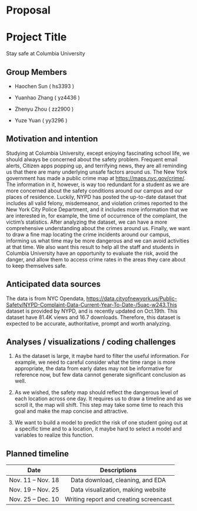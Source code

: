 Proposal
================

# Project Title

Stay safe at Columbia University

## Group Members

-   Haochen Sun ( hs3393 )

-   Yuanhao Zhang ( yz4436 )

-   Zhenyu Zhou ( zz2900 )

-   Yuze Yuan ( yy3296 )

## Motivation and intention

Studying at Columbia University, except enjoying fascinating school
life, we should always be concerned about the safety problem. Frequent
email alerts, Citizen apps popping up, and terrifying news, they are all
reminding us that there are many underlying unsafe factors around us.
The New York government has made a public crime map at
<https://maps.nyc.gov/crime/>. The information in it, however, is way
too redundant for a student as we are more concerned about the safety
conditions around our campus and our places of residence. Luckily, NYPD
has posted the up-to-date dataset that includes all valid felony,
misdemeanor, and violation crimes reported to the New York City Police
Department, and it includes more information that we are interested in,
for example, the time of occurrence of the complaint, the victim’s
statistics. After analyzing the dataset, we can have a more
comprehensive understanding about the crimes around us. Finally, we want
to draw a fine map locating the crime incidents around our campus,
informing us what time may be more dangerous and we can avoid activities
at that time. We also want this result to help all the staff and
students in Columbia University have an opportunity to evaluate the
risk, avoid the danger, and allow them to access crime rates in the
areas they care about to keep themselves safe.

## Anticipated data sources

The data is from NYC Opendata,
<https://data.cityofnewyork.us/Public-Safety/NYPD-Complaint-Data-Current-Year-To-Date-/5uac-w243.This>
dataset is provided by NYPD, and is recently updated on Oct.19th. This
dataset have 81.4K views and 16.7 downloads. Therefore, this dataset is
expected to be accurate, authoritative, prompt and worth analyzing.

## Analyses / visualizations / coding challenges

1.  As the dataset is large, it maybe hard to filter the useful
    information. For example, we need to careful consider what the time
    range is more appropriate, the data from early dates may not be
    informative for reference now, but few data cannot generate
    significant conclusion as well.

2.  As we wished, the safety map should reflect the dangerous level of
    each location across one day. It requires us to draw a timeline and
    as we scroll it, the map will shift. This step may take some time to
    reach this goal and make the map concise and attractive.

3.  We want to build a model to predict the risk of one student going
    out at a specific time and to a location, it maybe hard to select a
    model and variables to realize this function.

## Planned timeline

|       Date        |              Descriptions              |
|:-----------------:|:--------------------------------------:|
| Nov. 11 – Nov. 18 |    Data download, cleaning, and EDA    |
| Nov. 19 – Nov. 25 |   Data visualization, making website   |
| Nov. 25 – Dec. 10 | Writing report and creating screencast |
